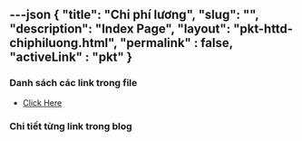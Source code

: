 ---json
{
    "title": "Chi phí lương",
    "slug": "",
    "description": "Index Page",
    "layout": "pkt-httd-chiphiluong.html",
    "permalink" : false,
    "activeLink" : "pkt"
}
---


### Danh sách các link trong file
- [Click Here](./blog-list.html)

### Chi tiết từng link trong blog